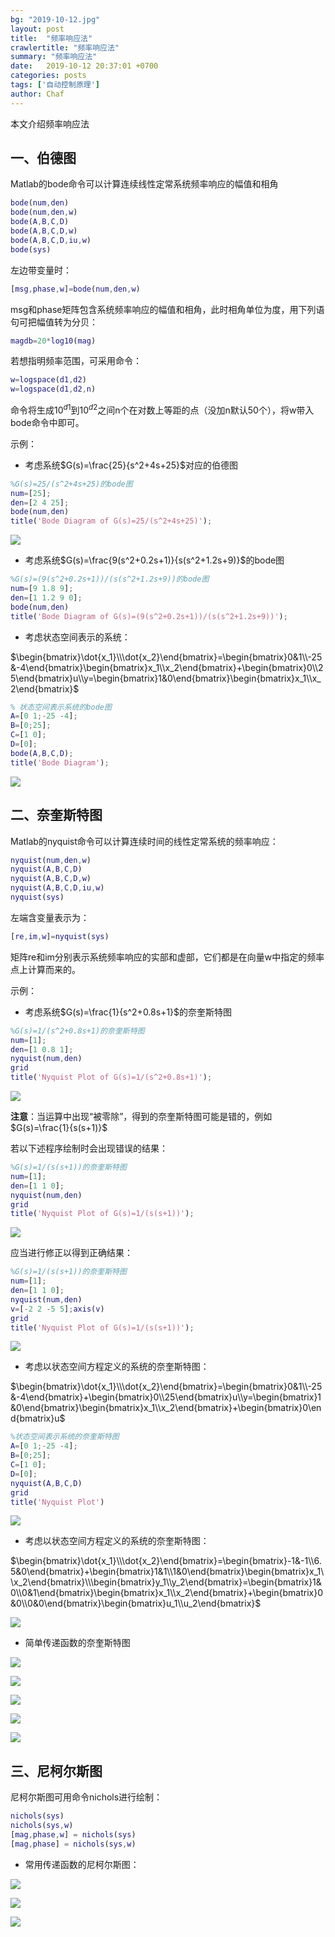 ```yaml
---
bg: "2019-10-12.jpg"
layout: post
title:  "频率响应法"
crawlertitle: "频率响应法"
summary: "频率响应法"
date:   2019-10-12 20:37:01 +0700
categories: posts
tags: ['自动控制原理']
author: Chaf
---
```


本文介绍频率响应法

## 一、伯德图

Matlab的bode命令可以计算连续线性定常系统频率响应的幅值和相角

```matlab
bode(num,den)
bode(num,den,w)
bode(A,B,C,D)
bode(A,B,C,D,w)
bode(A,B,C,D,iu,w)
bode(sys)
```

左边带变量时：

```matlab
[msg,phase,w]=bode(num,den,w)
```

msg和phase矩阵包含系统频率响应的幅值和相角，此时相角单位为度，用下列语句可把幅值转为分贝：

```matlab
magdb=20*log10(mag)
```

若想指明频率范围，可采用命令：

```matlab
w=logspace(d1,d2)
w=logspace(d1,d2,n)
```

命令将生成$10^{d1}$到$10^{d2}$之间n个在对数上等距的点（没加n默认50个），将w带入bode命令中即可。

示例：

* 考虑系统$G(s)=\frac{25}{s^2+4s+25}$对应的伯德图

```matlab
%G(s)=25/(s^2+4s+25)的bode图
num=[25];
den=[2 4 25];
bode(num,den)
title('Bode Diagram of G(s)=25/(s^2+4s+25)');
```

![](1.jpg)

* 考虑系统$G(s)=\frac{9(s^2+0.2s+1)}{s(s^2+1.2s+9)}$的bode图

```matlab
%G(s)=(9(s^2+0.2s+1))/(s(s^2+1.2s+9))的bode图
num=[9 1.8 9];
den=[1 1.2 9 0];
bode(num,den)
title('Bode Diagram of G(s)=(9(s^2+0.2s+1))/(s(s^2+1.2s+9))');
```

* 考虑状态空间表示的系统：

$\begin{bmatrix}\dot{x_1}\\\dot{x_2}\end{bmatrix}=\begin{bmatrix}0&1\\-25&-4\end{bmatrix}\begin{bmatrix}x_1\\x_2\end{bmatrix}+\begin{bmatrix}0\\25\end{bmatrix}u\\y=\begin{bmatrix}1&0\end{bmatrix}\begin{bmatrix}x_1\\x_2\end{bmatrix}$

```matlab
% 状态空间表示系统的bode图
A=[0 1;-25 -4];
B=[0;25];
C=[1 0];
D=[0];
bode(A,B,C,D);
title('Bode Diagram');
```

![](3.jpg)

## 二、奈奎斯特图

Matlab的nyquist命令可以计算连续时间的线性定常系统的频率响应：

```matlab
nyquist(num,den,w)
nyquist(A,B,C,D)
nyquist(A,B,C,D,w)
nyquist(A,B,C,D,iu,w)
nyquist(sys)
```

左端含变量表示为：

```matlab
[re,im,w]=nyquist(sys)
```

矩阵re和im分别表示系统频率响应的实部和虚部，它们都是在向量w中指定的频率点上计算而来的。

示例：

* 考虑系统$G(s)=\frac{1}{s^2+0.8s+1}$的奈奎斯特图

```matlab
%G(s)=1/(s^2+0.8s+1)的奈奎斯特图
num=[1];
den=[1 0.8 1];
nyquist(num,den)
grid
title('Nyquist Plot of G(s)=1/(s^2+0.8s+1)');
```

![](4.jpg)

**注意**：当运算中出现“被零除”，得到的奈奎斯特图可能是错的，例如$G(s)=\frac{1}{s(s+1)}$

若以下述程序绘制时会出现错误的结果：

```matlab
%G(s)=1/(s(s+1))的奈奎斯特图
num=[1];
den=[1 1 0];
nyquist(num,den)
grid
title('Nyquist Plot of G(s)=1/(s(s+1))');
```

![](5.jpg)

应当进行修正以得到正确结果：

```matlab
%G(s)=1/(s(s+1))的奈奎斯特图
num=[1];
den=[1 1 0];
nyquist(num,den)
v=[-2 2 -5 5];axis(v)
grid
title('Nyquist Plot of G(s)=1/(s(s+1))');
```

![](6.jpg)

* 考虑以状态空间方程定义的系统的奈奎斯特图：

$\begin{bmatrix}\dot{x_1}\\\dot{x_2}\end{bmatrix}=\begin{bmatrix}0&1\\-25&-4\end{bmatrix}+\begin{bmatrix}0\\25\end{bmatrix}u\\y=\begin{bmatrix}1&0\end{bmatrix}\begin{bmatrix}x_1\\x_2\end{bmatrix}+\begin{bmatrix}0\end{bmatrix}u$

```matlab
%状态空间表示系统的奈奎斯特图
A=[0 1;-25 -4];
B=[0;25];
C=[1 0];
D=[0];
nyquist(A,B,C,D)
grid
title('Nyquist Plot')
```

![](7.jpg)

* 考虑以状态空间方程定义的系统的奈奎斯特图：

$\begin{bmatrix}\dot{x_1}\\\dot{x_2}\end{bmatrix}=\begin{bmatrix}-1&-1\\6.5&0\end{bmatrix}+\begin{bmatrix}1&1\\1&0\end{bmatrix}\begin{bmatrix}x_1\\x_2\end{bmatrix}\\\begin{bmatrix}y_1\\y_2\end{bmatrix}=\begin{bmatrix}1&0\\0&1\end{bmatrix}\begin{bmatrix}x_1\\x_2\end{bmatrix}+\begin{bmatrix}0&0\\0&0\end{bmatrix}\begin{bmatrix}u_1\\u_2\end{bmatrix}$

![](8.jpg)

* 简单传递函数的奈奎斯特图

![](9.jpg)

![](10.jpg)

![](11.jpg)

![](12.jpg)

![](13.jpg)

## 三、尼柯尔斯图

尼柯尔斯图可用命令nichols进行绘制：

```matlab
nichols(sys)
nichols(sys,w) 
[mag,phase,w] = nichols(sys)
[mag,phase] = nichols(sys,w)
```

* 常用传递函数的尼柯尔斯图：

![](14.jpg)

![](15.jpg)

![](16.jpg)


